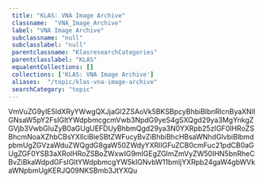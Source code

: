 ```yaml
--- 
 title: "KLAS: VNA Image Archive" 
 classname:  "VNA_Image_Archive" 
 label: "VNA Image Archive" 
 subclassname: "null" 
 subclasslabel: "null" 
 parentclassname: "KlasresearchCategories" 
 parentclasslabel: "KLAS" 
 equalentCollections: [] 
 collections: ['KLAS: VNA Image Archive']
 aliases:  "/topic/klas-vna-image-archive"  
 searchCategory: "topic" 
---
```

VmVuZG9yIE5ldXRyYWwgQXJjaGl2ZSAoVk5BKSBpcyBhbiBlbnRlcnByaXNlIGNsaW5pY2FsIGltYWdpbmcgcmVwb3NpdG9yeS4gSXQgd29ya3MgYnkgZGVjb3VwbGluZyB0aGUgUEFDUyBhbmQgd29ya3N0YXRpb25zIGF0IHRoZSBhcmNoaXZhbCBsYXllciBieSBtZWFucyBvZiBhbiBhcHBsaWNhdGlvbiBlbmdpbmUgZGVzaWduZWQgdG8gaW50ZWdyYXRlIGFuZCB0cmFuc21pdCB0aGUgZGF0YSB3aXRoIHRoZSBoZWxwIG9mIGEgZGlmZmVyZW50IHN5bnRheCBvZiBkaWdpdGFsIGltYWdpbmcgYW5kIGNvbW11bmljYXRpb24gaW4gbWVkaWNpbmUgKERJQ09NKSBmb3JtYXQu